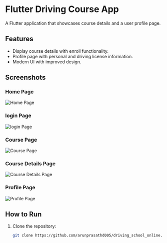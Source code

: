# Flutter Driving Course App

A Flutter application that showcases course details and a user profile page.

## Features
- Display course details with enroll functionality.
- Profile page with personal and driving license information.
- Modern UI with improved design.

## Screenshots
### Home Page
![Home Page](./Screenshots/home%10page.png)

### login Page
![login Page](./Screenshots/Log%20in.png)

### Course Page
![Course Page](./Screenshots/course.png)

### Course Details Page
![Course Details Page](./Screenshots/course%20details.png)

### Profile Page
![Profile Page](./Screenshots/Profile.png)

## How to Run
1. Clone the repository:
   ```bash
   git clone https://github.com/arunprasathd005/driving_school_online.git
